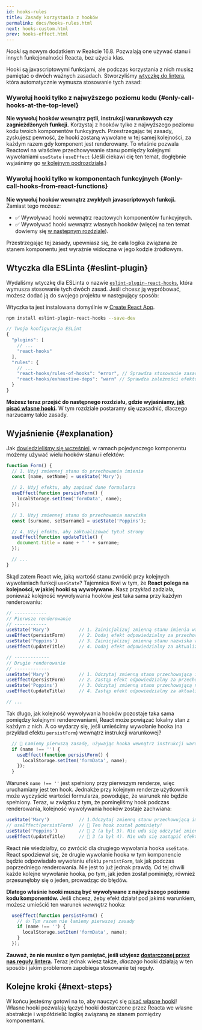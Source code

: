 ```yaml
---
id: hooks-rules
title: Zasady korzystania z hooków
permalink: docs/hooks-rules.html
next: hooks-custom.html
prev: hooks-effect.html
---
```


*Hooki* są nowym dodatkiem w Reakcie 16.8. Pozwalają one używać stanu i innych funkcjonalności Reacta, bez użycia klas.

Hooki są javascriptowymi funkcjami, ale podczas korzystania z nich musisz pamiętać o dwóch ważnych zasadach. Stworzyliśmy [wtyczkę do lintera](https://www.npmjs.com/package/eslint-plugin-react-hooks), która automatycznie wymusza stosowanie tych zasad:

### Wywołuj hooki tylko z najwyższego poziomu kodu {#only-call-hooks-at-the-top-level}

**Nie wywołuj hooków wewnątrz pętli, instrukcji warunkowych czy zagnieżdżonych funkcji.** Korzystaj z hooków tylko z najwyższego poziomu kodu twoich komponentów funkcyjnych. Przestrzegając tej zasady, zyskujesz pewność, że hooki zostaną wywołane w tej samej kolejności, za każdym razem gdy komponent jest renderowany. To właśnie pozwala Reactowi na właściwe przechowywanie stanu pomiędzy kolejnymi wywołaniami `useState` i `useEffect` (Jeśli ciekawi cię ten temat, dogłębnie wyjaśnimy go [w kolejnym podrozdziale](#explanation).)

### Wywołuj hooki tylko w komponentach funkcyjnych {#only-call-hooks-from-react-functions}

**Nie wywołuj hooków wewnątrz zwykłych javascriptowych funkcji.** Zamiast tego możesz:

* ✅ Wywoływać hooki wewnątrz reactowych komponentów funkcyjnych.
* ✅ Wywoływać hooki wewnątrz własnych hooków (więcej na ten temat dowiemy się [w następnym rozdziale](/docs/hooks-custom.html)).

Przestrzegając tej zasady, upewniasz się, że cała logika związana ze stanem komponentu jest wyraźnie widoczna w jego kodzie źródłowym.

## Wtyczka dla ESLinta {#eslint-plugin}

Wydaliśmy wtyczkę dla ESLinta o nazwie [`eslint-plugin-react-hooks`](https://www.npmjs.com/package/eslint-plugin-react-hooks), która wymusza stosowanie tych dwóch zasad. Jeśli chcesz ją wypróbować, możesz dodać ją do swojego projektu w następujący sposób:

Wtyczka ta jest instalowana domyślnie w [Create React App](/docs/create-a-new-react-app.html#create-react-app).

```bash
npm install eslint-plugin-react-hooks --save-dev
```

```js
// Twoja konfiguracja ESLint
{
  "plugins": [
    // ...
    "react-hooks"
  ],
  "rules": {
    // ...
    "react-hooks/rules-of-hooks": "error", // Sprawdza stosowanie zasad hooków
    "react-hooks/exhaustive-deps": "warn" // Sprawdza zależności efektów
  }
}
```

**Możesz teraz przejść do następnego rozdziału, gdzie wyjaśniamy, [jak pisać własne hooki](/docs/hooks-custom.html).** W tym rozdziale postaramy się uzasadnić, dlaczego narzucamy takie zasady.

## Wyjaśnienie {#explanation}

Jak [dowiedzieliśmy się wcześniej](/docs/hooks-state.html#tip-using-multiple-state-variables), w ramach pojedynczego komponentu możemy używać wielu hooków stanu i efektów:

```js
function Form() {
  // 1. Użyj zmiennej stanu do przechowania imienia
  const [name, setName] = useState('Mary');

  // 2. Użyj efektu, aby zapisać dane formularza
  useEffect(function persistForm() {
    localStorage.setItem('formData', name);
  });

  // 3. Użyj zmiennej stanu do przechowania nazwiska
  const [surname, setSurname] = useState('Poppins');

  // 4. Użyj efektu, aby zaktualizować tytuł strony
  useEffect(function updateTitle() {
    document.title = name + ' ' + surname;
  });

  // ...
}
```

Skąd zatem React wie, jaką wartość stanu zwrócić przy kolejnych wywołaniach funkcji `useState`? Tajemnica tkwi w tym, że **React polega na kolejności, w jakiej hooki są wywoływane.** Nasz przykład zadziała, ponieważ kolejność wywoływania hooków jest taka sama przy każdym renderowaniu:

```js
// ------------
// Pierwsze renderowanie
// ------------
useState('Mary')           // 1. Zainicjalizuj zmienną stanu imienia wartością „Mary”
useEffect(persistForm)     // 2. Dodaj efekt odpowiedzialny za przechowywanie danych formularza
useState('Poppins')        // 3. Zainicjalizuj zmienną stanu nazwiska wartością „Poppins”
useEffect(updateTitle)     // 4. Dodaj efekt odpowiedzialny za aktualizację tytułu

// -------------
// Drugie renderowanie
// -------------
useState('Mary')           // 1. Odczytaj zmienną stanu przechowującą imię (argument został zignorowany)
useEffect(persistForm)     // 2. Zastąp efekt odpowiedzialny za przechowywanie danych
useState('Poppins')        // 3. Odczytaj zmienną stanu przechowującą nazwisko (argument został zignorowany)
useEffect(updateTitle)     // 4. Zastąp efekt odpowiedzialny za aktualizację tytułu

// ...
```

Tak długo, jak kolejność wywoływania hooków pozostaje taka sama pomiędzy kolejnymi renderowaniami, React może powiązać lokalny stan z każdym z nich. A co wydarzy się, jeśli umieścimy wywołanie hooka (na przykład efektu `persistForm`) wewnątrz instrukcji warunkowej?

```js
  // 🔴 Łamiemy pierwszą zasadę, używając hooka wewnątrz instrukcji warunkowej
  if (name !== '') {
    useEffect(function persistForm() {
      localStorage.setItem('formData', name);
    });
  }
```

Warunek `name !== ''` jest spełniony przy pierwszym renderze, więc uruchamiany jest ten hook. Jednakże przy kolejnym renderze użytkownik może wyczyścić wartości formularza, powodując, że warunek nie będzie spełniony. Teraz, w związku z tym, że pominęliśmy hook podczas renderowania, kolejność wywoływania hooków zostaje zachwiana:

```js
useState('Mary')           // 1.Odczytaj zmienną stanu przechowującą imię (argument został zignorowany)
// useEffect(persistForm)  // 🔴 Ten hook został pominięty!
useState('Poppins')        // 🔴 2 (a był 3). Nie uda się odczytać zmiennej stanu
useEffect(updateTitle)     // 🔴 3 (a był 4). Nie uda się zastąpić efektu
```

React nie wiedziałby, co zwrócić dla drugiego wywołania hooka `useState`. React spodziewał się, że drugie wywołanie hooka w tym komponencie będzie odpowiadało wywołaniu efektu `persistForm`, tak jak podczas poprzedniego renderowania. Nie jest to już jednak prawdą. Od tej chwili każde kolejne wywołanie hooka, po tym, jak jeden został pominięty, również przesunęłoby się o jeden, prowadząc do błędów.

**Dlatego właśnie hooki muszą być wywoływane z najwyższego poziomu kodu komponentów.** Jeśli chcesz, żeby efekt działał pod jakimś warunkiem, możesz umieścić ten warunek *wewnątrz* hooka:

```js
  useEffect(function persistForm() {
    // 👍 Tym razem nie łamiemy pierwszej zasady
    if (name !== '') {
      localStorage.setItem('formData', name);
    }
  });
```

**Zauważ, że nie musisz o tym pamiętać, jeśli użyjesz [dostarczonej przez nas reguły lintera](https://www.npmjs.com/package/eslint-plugin-react-hooks).** Teraz jednak wiesz także, *dlaczego* hooki działają w ten sposób i jakim problemom zapobiega stosowanie tej reguły.

## Kolejne kroki {#next-steps}

W końcu jesteśmy gotowi na to, aby nauczyć się [pisać własne hooki](/docs/hooks-custom.html)! Własne hooki pozwalają łączyć hooki dostarczone przez Reacta we własne abstrakcje i współdzielić logikę związaną ze stanem pomiędzy komponentami.
